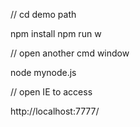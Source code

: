 // cd demo path

npm install
npm run w

// open another cmd window

node mynode.js

// open IE to access

http://localhost:7777/